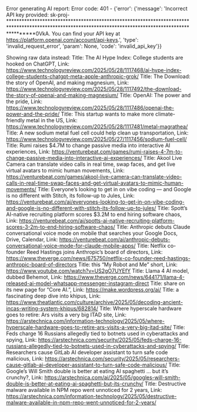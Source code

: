 Error generating AI report: Error code: 401 - {'error': {'message': 'Incorrect API key provided: sk-proj-********************************************************************************************************************************************************0VkA. You can find your API key at https://platform.openai.com/account/api-keys.', 'type': 'invalid_request_error', 'param': None, 'code': 'invalid_api_key'}}

Showing raw data instead:
Title: The AI Hype Index: College students are hooked on ChatGPT, Link: https://www.technologyreview.com/2025/05/28/1117468/ai-hype-index-college-students-chatgpt-meta-apple-anthropic-grok/
Title: The Download: the story of OpenAI, and making magnesium, Link: https://www.technologyreview.com/2025/05/28/1117492/the-download-the-story-of-openai-and-making-magnesium/
Title: OpenAI: The power and the pride, Link: https://www.technologyreview.com/2025/05/28/1117486/openai-the-power-and-the-pride/
Title: This startup wants to make more climate-friendly metal in the US, Link: https://www.technologyreview.com/2025/05/28/1117481/metal-magrathea/
Title: A new sodium metal fuel cell could help clean up transportation, Link: https://www.technologyreview.com/2025/05/27/1117456/sodium-fuel-cell/
Title: Rumi raises $4.7M to change passive media into interactive AI experiences, Link: https://venturebeat.com/games/rumi-raises-4-7m-to-change-passive-media-into-interactive-ai-experiences/
Title: Akool Live Camera can translate video calls in real time, swap faces, and get live virtual avatars to mimic human movements, Link: https://venturebeat.com/games/akool-live-camera-can-translate-video-calls-in-real-time-swap-faces-and-get-virtual-avatars-to-mimic-human-movements/
Title: Everyone’s looking to get in on vibe coding — and Google is no different with Stitch, its follow-up to Jules, Link: https://venturebeat.com/ai/everyones-looking-to-get-in-on-vibe-coding-and-google-is-no-different-with-stitch-its-follow-up-to-jules/
Title: Spott’s AI-native recruiting platform scores $3.2M to end hiring software chaos, Link: https://venturebeat.com/ai/spotts-ai-native-recruiting-platform-scores-3-2m-to-end-hiring-software-chaos/
Title: Anthropic debuts Claude conversational voice mode on mobile that searches your Google Docs, Drive, Calendar, Link: https://venturebeat.com/ai/anthropic-debuts-conversational-voice-mode-for-claude-mobile-apps/
Title: Netflix co-founder Reed Hastings joins Anthropic’s board of directors, Link: https://www.theverge.com/news/675750/netflix-co-founder-reed-hastings-anthropic-board-of-directors
Title: this “My Robot and Me” short, Link: https://www.youtube.com/watch?v=US2gO7UYEfY
Title: Llama 4 AI model, dubbed Behemot, Link: https://www.theverge.com/news/644171/llama-4-released-ai-model-whatsapp-messenger-instagram-direct
Title: share on its new page for “Core AI.”, Link: https://make.wordpress.org/ai/
Title: a fascinating deep dive into khipus, Link: https://www.theatlantic.com/culture/archive/2025/05/decoding-ancient-incas-writing-system-khipus/682814/
Title: Where hyperscale hardware goes to retire: Ars visits a very big ITAD site, Link: https://arstechnica.com/information-technology/2025/05/where-hyperscale-hardware-goes-to-retire-ars-visits-a-very-big-itad-site/
Title: Feds charge 16 Russians allegedly tied to botnets used in cyberattacks and spying, Link: https://arstechnica.com/security/2025/05/feds-charge-16-russians-allegedly-tied-to-botnets-used-in-cyberattacks-and-spying/
Title: Researchers cause GitLab AI developer assistant to turn safe code malicious, Link: https://arstechnica.com/security/2025/05/researchers-cause-gitlab-ai-developer-assistant-to-turn-safe-code-malicious/
Title: Google’s Will Smith double is better at eating AI spaghetti … but it’s crunchy?, Link: https://arstechnica.com/ai/2025/05/googles-will-smith-double-is-better-at-eating-ai-spaghetti-but-its-crunchy/
Title: Destructive malware available in NPM repo went unnoticed for 2 years, Link: https://arstechnica.com/information-technology/2025/05/destructive-malware-available-in-npm-repo-went-unnoticed-for-2-years/